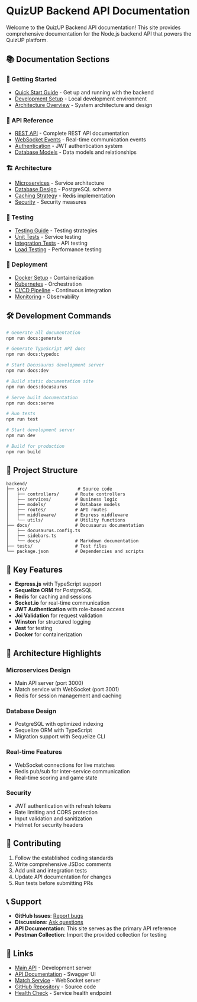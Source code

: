 # QuizUP Backend API Documentation

Welcome to the QuizUP Backend API documentation! This site provides comprehensive documentation for the Node.js backend API that powers the QuizUP platform.

## 📚 Documentation Sections

### 🚀 Getting Started
- [Quick Start Guide](docs/intro.md) - Get up and running with the backend
- [Development Setup](docs/development-setup.md) - Local development environment
- [Architecture Overview](docs/architecture.md) - System architecture and design

### 🔌 API Reference
- [REST API](docs/api/index.md) - Complete REST API documentation
- [WebSocket Events](docs/websocket.md) - Real-time communication events
- [Authentication](docs/auth.md) - JWT authentication system
- [Database Models](docs/database.md) - Data models and relationships

### 🏗️ Architecture
- [Microservices](docs/architecture/microservices.md) - Service architecture
- [Database Design](docs/architecture/database.md) - PostgreSQL schema
- [Caching Strategy](docs/architecture/caching.md) - Redis implementation
- [Security](docs/architecture/security.md) - Security measures

### 🧪 Testing
- [Testing Guide](docs/testing/index.md) - Testing strategies
- [Unit Tests](docs/testing/unit.md) - Service testing
- [Integration Tests](docs/testing/integration.md) - API testing
- [Load Testing](docs/testing/load.md) - Performance testing

### 🚀 Deployment
- [Docker Setup](docs/deployment/docker.md) - Containerization
- [Kubernetes](docs/deployment/kubernetes.md) - Orchestration
- [CI/CD Pipeline](docs/deployment/cicd.md) - Continuous integration
- [Monitoring](docs/deployment/monitoring.md) - Observability

## 🛠️ Development Commands

```bash
# Generate all documentation
npm run docs:generate

# Generate TypeScript API docs
npm run docs:typedoc

# Start Docusaurus development server
npm run docs:dev

# Build static documentation site
npm run docs:docusaurus

# Serve built documentation
npm run docs:serve

# Run tests
npm run test

# Start development server
npm run dev

# Build for production
npm run build
```

## 📁 Project Structure

```
backend/
├── src/                   # Source code
│   ├── controllers/      # Route controllers
│   ├── services/         # Business logic
│   ├── models/           # Database models
│   ├── routes/           # API routes
│   ├── middleware/       # Express middleware
│   └── utils/            # Utility functions
├── docs/                 # Docusaurus documentation
│   ├── docusaurus.config.ts
│   ├── sidebars.ts
│   └── docs/             # Markdown documentation
├── tests/                # Test files
└── package.json          # Dependencies and scripts
```

## 🎯 Key Features

- **Express.js** with TypeScript support
- **Sequelize ORM** for PostgreSQL
- **Redis** for caching and sessions
- **Socket.io** for real-time communication
- **JWT Authentication** with role-based access
- **Joi Validation** for request validation
- **Winston** for structured logging
- **Jest** for testing
- **Docker** for containerization

## 🔧 Architecture Highlights

### Microservices Design
- Main API server (port 3000)
- Match service with WebSocket (port 3001)
- Redis for session management and caching

### Database Design
- PostgreSQL with optimized indexing
- Sequelize ORM with TypeScript
- Migration support with Sequelize CLI

### Real-time Features
- WebSocket connections for live matches
- Redis pub/sub for inter-service communication
- Real-time scoring and game state

### Security
- JWT authentication with refresh tokens
- Rate limiting and CORS protection
- Input validation and sanitization
- Helmet for security headers

## 🤝 Contributing

1. Follow the established coding standards
2. Write comprehensive JSDoc comments
3. Add unit and integration tests
4. Update API documentation for changes
5. Run tests before submitting PRs

## 📞 Support

- **GitHub Issues**: [Report bugs](https://github.com/your-org/quizup-backend/issues)
- **Discussions**: [Ask questions](https://github.com/your-org/quizup-backend/discussions)
- **API Documentation**: This site serves as the primary API reference
- **Postman Collection**: Import the provided collection for testing

## 🔗 Links

- [Main API](http://localhost:3000) - Development server
- [API Documentation](http://localhost:3000/api-docs) - Swagger UI
- [Match Service](http://localhost:3001) - WebSocket server
- [GitHub Repository](https://github.com/your-org/quizup-backend) - Source code
- [Health Check](http://localhost:3000/health) - Service health endpoint
